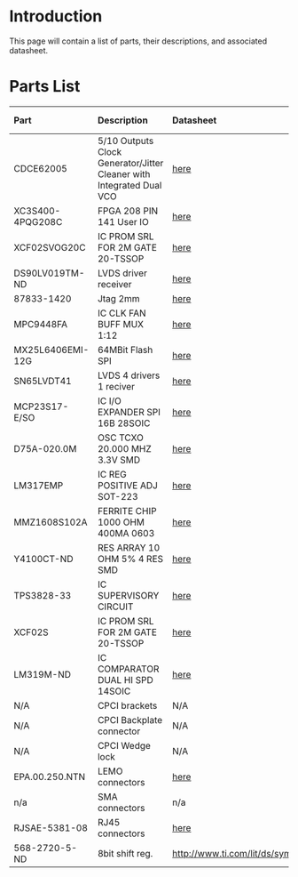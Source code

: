 # Introduction #

This page will contain a list of parts, their descriptions, and associated datasheet.

# Parts List #

|Part|Description|Datasheet|Decal|Unit Price|Qty.|
|:---|:----------|:--------|:----|:---------|:---|
|CDCE62005|5/10 Outputs Clock Generator/Jitter Cleaner with Integrated Dual VCO|[here](http://www.ti.com/lit/gpn/cdce62005)| **YES** | $19.90   | 3  |
|XC3S400-4PQG208C|FPGA 208 PIN 141 User IO |[here](http://www.xilinx.com/support/documentation/data_sheets/ds099.pdf)| **YES** | $25.45   | 1  |
|XCF02SVOG20C| IC PROM SRL FOR 2M GATE 20-TSSOP | [here](http://www.xilinx.com/support/documentation/data_sheets/ds123.pdf) | **YES** | $4.25    | 1  |
|DS90LV019TM-ND|LVDS driver receiver|[here](http://www.ti.com/lit/ds/symlink/ds90lv019.pdf) | **YES** | $2.95    | 12 |
|87833-1420|Jtag 2mm   | [here](http://www.molex.com/pdm_docs/sd/878331420_sd.pdf) | **YES**| $1.75    | 2  |
|MPC9448FA|IC CLK FAN BUFF MUX 1:12| [here](http://www.datasheetarchive.com/dl/Datasheets-301/15514.pdf) | **YES** | $6.86    | 2  |
| MX25L6406EMI-12G | 64MBit Flash SPI | [here](http://www.macronix.com/QuickPlace/hq/PageLibrary4825740B00298A3B.nsf/h_Index/3F21BAC2E121E17848257639003A3146/$File/MX25L6406E,%203V,%2064Mb,%20v1.1.pdf) | **YES** | $3.07    | 1  |
|SN65LVDT41| LVDS 4 drivers 1 reciver | [here](http://www.ti.com/lit/ds/symlink/sn65lvdt41-ep.pdf) | **YES** | $8.35    | 12 |
| MCP23S17-E/SO | IC I/O EXPANDER SPI 16B 28SOIC | [here](http://ww1.microchip.com/downloads/en/DeviceDoc/21952b.pdf) | **YES** | $1.51    | 3  |
| D75A-020.0M | OSC TCXO 20.000 MHZ 3.3V SMD | [here](http://www.conwin.com/datasheets/tx/tx236.pdf) | **YES** | $31.17   | 1  |
| LM317EMP | IC REG POSITIVE ADJ SOT-223 | [here](http://www.ti.com/lit/ds/symlink/lm117.pdf) | **YES** | $1.30    | 2  |
| MMZ1608S102A | FERRITE CHIP 1000 OHM 400MA 0603 | [here](http://www.tdk.co.jp/tefe02/e9412_mmz.pdf) | **YES** | $0.20    | 45 |
| Y4100CT-ND | RES ARRAY 10 OHM 5% 4 RES SMD | [here](http://industrial.panasonic.com/www-cgi/jvcr13pz.cgi?E+PZ+3+AOC0001+EXBV8V100JV+7+WW) | **YES** | $0.15    | 12 |
| TPS3828-33 | IC SUPERVISORY CIRCUIT  | [here](http://www.ti.com/lit/gpn/tps3828-33) | **YES** | $1.93    | 1  |
| XCF02S | IC PROM SRL FOR 2M GATE 20-TSSOP | [here](http://www.xilinx.com/support/documentation/data_sheets/ds123.pdf) | **YES** | $4.25    | 1  |
| LM319M-ND | IC COMPARATOR DUAL HI SPD 14SOIC | [here](http://www.ti.com/lit/ds/symlink/lm119.pdf) | **YES** | $1.05    | 2  |
|N/A |CPCI brackets| N/A     | **YES** | ?        | 1  |
|N/A |CPCI Backplate connector|N/A      | **YES** | ?        | 1  |
|N/A |CPCI Wedge lock|N/A      | **YES** | ?        | 1  |
| EPA.00.250.NTN | LEMO connectors | [here](http://intra.lemo.ch/catalog/ROW/UK_English/00and01Coaxial_en.pdf) | **YES**| ??       | 4  |
| n/a | SMA connectors | n/a     | **YES** | ?        | 4  |
|RJSAE-5381-08 | RJ45 connectors | [here](http://www.amphenolcanada.com/ProductSearch/drawings/AC/RJSAE538x08x.pdf) | **YES** | $14.86   | 3  |
|568-2720-5-ND| 8bit shift reg. | http://www.ti.com/lit/ds/symlink/sn74hc595.pdf | **YES** | 0.56000  | 6  |
